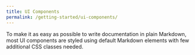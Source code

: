 ```yaml
---
title: UI Components
permalink: /getting-started/ui-components/
---
```



To make it as easy as possible to write documentation in plain Markdown, most UI components are styled using default Markdown elements with few additional CSS classes needed.
